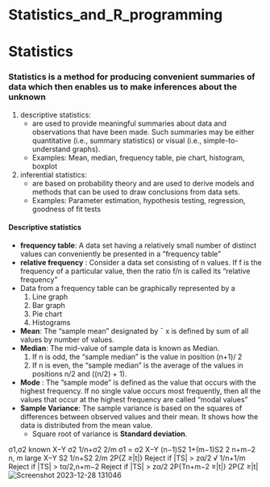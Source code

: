 # Statistics_and_R_programming

# Statistics
### Statistics is a method for producing convenient summaries of data which then enables us to make inferences about the unknown
1. descriptive statistics:
   - are used to provide meaningful summaries about data and observations that have been made. Such summaries may be either quantitative (i.e., summary statistics) or visual (i.e., simple-to-understand graphs).
   -  Examples: Mean, median, frequency table, pie chart, histogram, boxplot
2. inferential statistics:
   - are based on probability theory and are used to derive models and methods that can be used to draw conclusions from data sets.
   - Examples: Parameter estimation, hypothesis testing, regression, goodness of fit tests
#### Descriptive statistics
- **frequency table**: A data set having a relatively small number of distinct values can conveniently be presented in a ”frequency table”
- **relative frequency** : Consider a data set consisting of n values. If f is the frequency of a particular value, then the ratio f/n is called its “relative frequency”
-  Data from a frequency table can be graphically represented by a
   1. Line graph
   2. Bar graph
   3. Pie chart
   4. Histograms
-  **Mean**:  The “sample mean” designated by ¯ x is defined by sum of all values by number of values.
-  **Median**: The mid-value of sample data is known as Median.
   1. If n is odd, the “sample median” is the value in position (n+1)/ 2
   2. If n is even, the “sample median” is the average of the values in positions n/2 and ((n/2) + 1).
- **Mode** : The ”sample mode” is defined as the value that occurs with the highest frequency. If no single value occurs most frequently, then all the values that occur at the highest
 frequency are called “modal values”
- **Sample Variance**: The sample variance is based on the squares of differences between observed values and their mean. It shows how the data is distributed from the mean value.
   - Square root of variance is **Standard deviation**.


σ1,σ2 known X−Y
 σ2
 1/n+σ2
 2/m
 σ1 = σ2 X−Y
 (n−1)S2 1+(m−1)S2 2
 n+m−2
 n, m large X−Y
 S2
 1/n+S2
 2/m
 2P{Z ≥|t|}
 Reject if |TS| > zα/2
 √
 1/n+1/m
 Reject if |TS| > tα/2,n+m−2
 Reject if |TS| > zα/2
 2P{Tn+m−2 ≥|t|}
 2P{Z ≥|t|
 ![Screenshot 2023-12-28 131046](https://github.com/Selvam-DG/Statistics_-and_R_programming/assets/98681717/e15b9d7f-eb45-46a1-96cd-cdb8e5090ae7)
